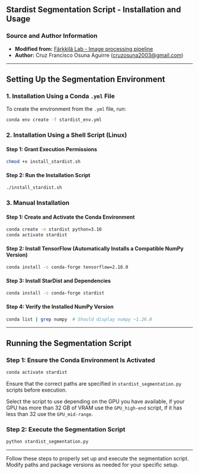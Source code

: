## Stardist Segmentation Script - Installation and Usage

### Source and Author Information
- **Modified from:** [Färkkilä Lab - Image processing pipeline](https://github.com/farkkilab/image_processing/blob/main/pipeline/2_segmentation/stardist_segmentation.py)
- **Author:** Cruz Francisco Osuna Aguirre (cruzosuna2003@gmail.com)

---

## Setting Up the Segmentation Environment

### 1. Installation Using a Conda `.yml` File
To create the environment from the `.yml` file, run:
```bash
conda env create -f stardist_env.yml
```

### 2. Installation Using a Shell Script (Linux)
#### Step 1: Grant Execution Permissions
```bash
chmod +x install_stardist.sh
```
#### Step 2: Run the Installation Script
```bash
./install_stardist.sh
```

### 3. Manual Installation
#### Step 1: Create and Activate the Conda Environment
```bash
conda create -n stardist python=3.10
conda activate stardist
```

#### Step 2: Install TensorFlow (Automatically Installs a Compatible NumPy Version)
```bash
conda install -c conda-forge tensorflow=2.18.0
```

#### Step 3: Install StarDist and Dependencies
```bash
conda install -c conda-forge stardist
```

#### Step 4: Verify the Installed NumPy Version
```bash
conda list | grep numpy  # Should display numpy ~1.26.0
```

---

## Running the Segmentation Script

### Step 1: Ensure the Conda Environment Is Activated
```bash
conda activate stardist
```

Ensure that the correct paths are specified in `stardist_segmentation.py` scripts before execution.

Select the script to use depending on the GPU you have available, if your GPU has more than 32 GB of VRAM use the `GPU_high-end` script, if it has less than 32 use the `GPU_mid-range`.


### Step 2: Execute the Segmentation Script
```bash
python stardist_segmentation.py
```

---

Follow these steps to properly set up and execute the segmentation script. Modify paths and package versions as needed for your specific setup.

